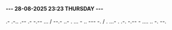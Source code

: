 <b>--- 28-08-2025 23:23 THURSDAY ---</b>
<br/><br/>
.- .-.. .-- .- -.-- ... / --.- ..- . ... - .. --- -. / . ...- . .-. -.-- - .... .. -. --.